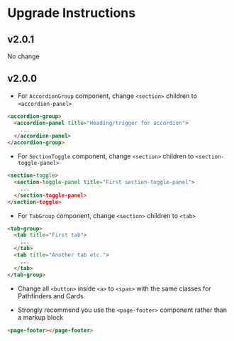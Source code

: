 # Upgrade Instructions

## v2.0.1

No change

## v2.0.0

* For `AccordionGroup` component, change `<section>` children to `<accordion-panel>`

```html
<accordion-group>
  <accordion-panel title="Heading/trigger for accordion">
    ...
  </accordion-panel>
</accordion-group>
```

* For `SectionToggle` component, change `<section>` children to `<section-toggle-panel>`

```html
<section-toggle>
  <section-toggle-panel title="First section-toggle-panel">
    ...
  </section-toggle-panel>
</section-toggle>
```

* For `TabGroup` component, change `<section>` children to `<tab>`

```html
<tab-group>
  <tab title="First tab">
    ...
  </tab>
  <tab title="Another tab etc.">
    ...
  </tab>
</tab-group>
```

* Change all `<button>` inside `<a>` to `<span>` with the same classes for Pathfinders and Cards

* Strongly recommend you use the `<page-footer>` component rather than a markup block

```html
<page-footer></page-footer>
```
